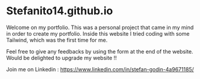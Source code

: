 # Stefanito14.github.io

Welcome on my portfolio. This was a personal project that came in my mind in order to create my portfolio. 
Inside this website I tried coding with some Tailwind, which was the first time for me.

Feel free to give any feedbacks by using the form at the end of the website. Would be delighted to upgrade my website !!

Join me on Linkedin : https://www.linkedin.com/in/stefan-godin-4a9671185/
